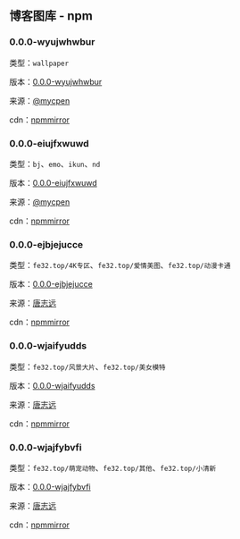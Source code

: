 ## 博客图库 - npm

### 0.0.0-wyujwhwbur

类型：`wallpaper`

版本：[0.0.0-wyujwhwbur](https://www.npmjs.com/package/mycpen-cdn/v/0.0.0-wyujwhwbur)

来源：[@mycpen](https://gitee.com/mycpen/cdn2)

cdn：[npmmirror](https://registry.npmmirror.com/mycpen-cdn/0.0.0-wyujwhwbur/files/gallery/wallpaper/1.jpg)



### 0.0.0-eiujfxwuwd

类型：`bj`、`emo`、`ikun`、`nd`

版本：[0.0.0-eiujfxwuwd](https://www.npmjs.com/package/mycpen-cdn/v/0.0.0-eiujfxwuwd)

来源：[@mycpen](https://gitee.com/mycpen/cdn2)

cdn：[npmmirror](https://registry.npmmirror.com/mycpen-cdn/0.0.0-eiujfxwuwd/files/gallery/bj/IMG_20210626_154440.jpg)



### 0.0.0-ejbjejucce

类型：`fe32.top/4K专区`、`fe32.top/爱情美图`、`fe32.top/动漫卡通`

版本：[0.0.0-ejbjejucce](https://www.npmjs.com/package/mycpen-cdn/v/0.0.0-ejbjejucce)

来源：[唐志远](https://old.fe32.top/wallpaper/)

cdn：[npmmirror](https://registry.npmmirror.com/mycpen-cdn/0.0.0-ejbjejucce/files/gallery/fe32.top/4K%E4%B8%93%E5%8C%BA/t014d46a590e4d07543.jpg)



### 0.0.0-wjaifyudds

类型：`fe32.top/风景大片`、`fe32.top/美女模特`

版本：[0.0.0-wjaifyudds](https://www.npmjs.com/package/mycpen-cdn/v/0.0.0-wjaifyudds)

来源：[唐志远](https://old.fe32.top/wallpaper/)

cdn：[npmmirror](https://registry.npmmirror.com/mycpen-cdn/0.0.0-wjaifyudds/files/gallery/fe32.top/%E7%BE%8E%E5%A5%B3%E6%A8%A1%E7%89%B9/t01a2c69f5b7eeac889.jpg)



### 0.0.0-wjajfybvfi

类型：`fe32.top/萌宠动物`、`fe32.top/其他`、`fe32.top/小清新`

版本：[0.0.0-wjajfybvfi](https://www.npmjs.com/package/mycpen-cdn/v/0.0.0-wjajfybvfi)

来源：[唐志远](https://old.fe32.top/wallpaper/)

cdn：[npmmirror](https://registry.npmmirror.com/mycpen-cdn/0.0.0-wjajfybvfi/files/gallery/fe32.top/%E8%90%8C%E5%AE%A0%E5%8A%A8%E7%89%A9/t01b5af40fb5221f6ed.jpg)

